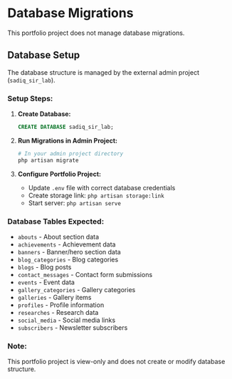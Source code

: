# Database Migrations

This portfolio project does not manage database migrations.

## Database Setup

The database structure is managed by the external admin project (`sadiq_sir_lab`).

### Setup Steps:

1. **Create Database:**

    ```sql
    CREATE DATABASE sadiq_sir_lab;
    ```

2. **Run Migrations in Admin Project:**

    ```bash
    # In your admin project directory
    php artisan migrate
    ```

3. **Configure Portfolio Project:**
    - Update `.env` file with correct database credentials
    - Create storage link: `php artisan storage:link`
    - Start server: `php artisan serve`

### Database Tables Expected:

-   `abouts` - About section data
-   `achievements` - Achievement data
-   `banners` - Banner/hero section data
-   `blog_categories` - Blog categories
-   `blogs` - Blog posts
-   `contact_messages` - Contact form submissions
-   `events` - Event data
-   `gallery_categories` - Gallery categories
-   `galleries` - Gallery items
-   `profiles` - Profile information
-   `researches` - Research data
-   `social_media` - Social media links
-   `subscribers` - Newsletter subscribers

### Note:

This portfolio project is view-only and does not create or modify database structure.
